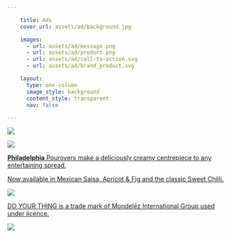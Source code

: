 ```yaml
---

    title: Ads
    cover_url: assets/ad/background.jpg

    images:
      - url: assets/ad/message.png
      - url: assets/ad/product.png
      - url: assets/ad/call-to-action.svg
      - url: assets/ad/brand_product.svg

    layout:
      type: one-column
      image_style: background
      content_style: transparent
      nav: false

---
```


</p><a href="http://philly.com.au/" class="href message" target="_blank">
  <img src="assets/ad/message.svg" data-media-id="images:1">
</a>

</p><a href="http://philly.com.au/" class="href product" target="_blank">
  <img src="assets/ad/product.png" data-media-id="images:2">
  <p><b>Philadelphia</b> Pourovers make a deliciously creamy centrepiece to any entertaining spread.</p>
  <p>Now available in Mexican Salsa, Apricot & Fig and the classic Sweet Chilli.</p>
  <img src="assets/ad/call-to-action.svg" data-media-id="images:3">
  <p>DO YOUR THING is a trade mark of Mondelēz International Group used under licence.</p>
</a>

</p><a href="http://philly.com.au/" class="href brand" target="_blank">
  <img src="assets/ad/brand_product.svg" data-media-id="images:4">
</a>
